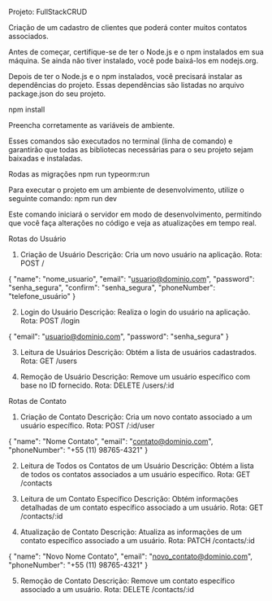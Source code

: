 Projeto: FullStackCRUD

 Criação de um cadastro de clientes que poderá conter muitos contatos associados.

 Antes de começar, certifique-se de ter o Node.js e o npm instalados em sua máquina. Se ainda não tiver instalado, você pode baixá-los em nodejs.org.

 Depois de ter o Node.js e o npm instalados, você precisará instalar as dependências do projeto. Essas dependências são listadas no arquivo package.json do seu projeto.

 npm install

 Preencha corretamente as variáveis de ambiente.

 Esses comandos são executados no terminal (linha de comando) e garantirão que todas as bibliotecas necessárias para o seu projeto sejam baixadas e instaladas.

Rodas as migrações
npm run typeorm:run

Para executar o projeto em um ambiente de desenvolvimento, utilize o seguinte comando:
npm run dev

Este comando iniciará o servidor em modo de desenvolvimento, permitindo que você faça alterações no código e veja as atualizações em tempo real.

Rotas do Usuário

1. Criação de Usuário
Descrição: Cria um novo usuário na aplicação.
Rota: POST /

{
  "name": "nome_usuario",
  "email": "usuario@dominio.com",
  "password": "senha_segura",
  "confirm": "senha_segura",
  "phoneNumber": "telefone_usuário"
}


2. Login do Usuário
Descrição: Realiza o login do usuário na aplicação.
Rota: POST /login

{
  "email": "usuario@dominio.com",
  "password": "senha_segura"
}

3. Leitura de Usuários
Descrição: Obtém a lista de usuários cadastrados.
Rota: GET /users

4. Remoção de Usuário
Descrição: Remove um usuário específico com base no ID fornecido.
Rota: DELETE /users/:id

Rotas de Contato

1. Criação de Contato
Descrição: Cria um novo contato associado a um usuário específico.
Rota: POST /:id/user

{
  "name": "Nome Contato",
  "email": "contato@dominio.com",
  "phoneNumber": "+55 (11) 98765-4321"
}

2. Leitura de Todos os Contatos de um Usuário
Descrição: Obtém a lista de todos os contatos associados a um usuário específico.
Rota: GET /contacts

3. Leitura de um Contato Específico
Descrição: Obtém informações detalhadas de um contato específico associado a um usuário.
Rota: GET /contacts/:id

4. Atualização de Contato
Descrição: Atualiza as informações de um contato específico associado a um usuário.
Rota: PATCH /contacts/:id

{
  "name": "Novo Nome Contato",
  "email": "novo_contato@dominio.com",
  "phoneNumber": "+55 (11) 98765-4321"
}

5. Remoção de Contato
Descrição: Remove um contato específico associado a um usuário.
Rota: DELETE /contacts/:id
